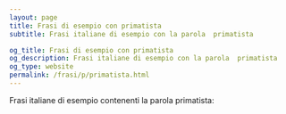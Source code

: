 ```yaml
---
layout: page
title: Frasi di esempio con primatista 
subtitle: Frasi italiane di esempio con la parola  primatista

og_title: Frasi di esempio con primatista 
og_description: Frasi italiane di esempio con la parola  primatista
og_type: website
permalink: /frasi/p/primatista.html
---
```


Frasi italiane di esempio contenenti la parola primatista:


